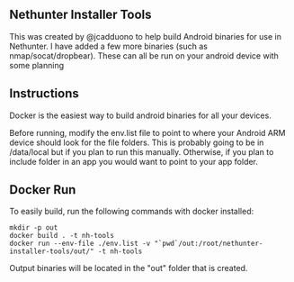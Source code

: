 ## Nethunter Installer Tools

This was created by @jcadduono to help build Android binaries for use in Nethunter.  I have added a few more binaries (such as nmap/socat/dropbear).  These can all be run on your android device with some planning

## Instructions

Docker is the easiest way to build android binaries for all your devices.

Before running, modify the env.list file to point to where your Android ARM device should look for the file folders.  This is probably going to be in /data/local but if you plan to run this manually.  Otherwise, if you plan to include folder in an app you would want to point to your app folder.

## Docker Run

To easily build, run the following commands with docker installed:

```
mkdir -p out
docker build . -t nh-tools
docker run --env-file ./env.list -v "`pwd`/out:/root/nethunter-installer-tools/out/" -t nh-tools
```

Output binaries will be located in the "out" folder that is created.
